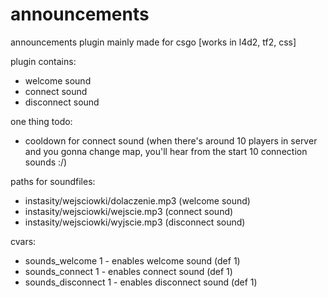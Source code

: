 # announcements

announcements plugin mainly made for csgo [works in l4d2, tf2, css]

plugin contains:
- welcome sound
- connect sound
- disconnect sound

one thing todo:
- cooldown for connect sound
(when there's around 10 players in server and you gonna change map, you'll hear from the start 10 connection sounds :/)

paths for soundfiles:
- instasity/wejsciowki/dolaczenie.mp3 (welcome sound)
- instasity/wejsciowki/wejscie.mp3 (connect sound)
- instasity/wejsciowki/wyjscie.mp3 (disconnect sound)

cvars:

- sounds_welcome 1 - enables welcome sound (def 1)
- sounds_connect 1 - enables connect sound (def 1)
- sounds_disconnect 1 - enables disconnect sound (def 1)
